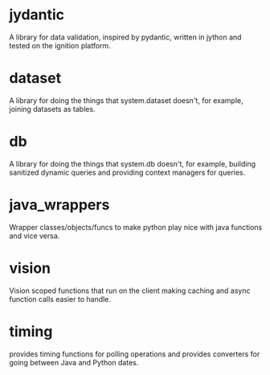 # jydantic
A library for data validation, inspired by pydantic, written in jython and tested on the ignition platform.

# dataset
A library for doing the things that system.dataset doesn't, for example, joining datasets as tables.

# db
A library for doing the things that system.db doesn't, for example, building sanitized dynamic queries and providing context managers for queries.

# java_wrappers
Wrapper classes/objects/funcs to make python play nice with java functions and vice versa.

# vision
Vision scoped functions that run on the client making caching and async function calls easier to handle.

# timing
provides timing functions for polling operations and provides converters for going between Java and Python dates.
